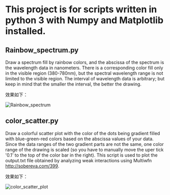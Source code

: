 # This project is for scripts written in python 3 with Numpy and Matplotlib installed.

## Rainbow_spectrum.py
Draw a spectrum fill by rainbow colors, and the abscissa of the spectrum is the wavelength data in nanometers. There is a corresponding color fill only in the visible region (380-780nm), but the spectral wavelength range is not limited to the visible region. The interval of wavelength data is arbitrary; but keep in mind that the smaller the interval, the better the drawing.

效果如下：

![Rainbow_spectrum](https://github.com/lizhiq16/py_color_draw/blob/main/Rainbow_spectrum.png)

## color_scatter.py
Draw a colorful scatter plot with the color of the dots being gradient filled with blue-green-red colors based on the abscissa values of your data. Since the data ranges of the two gradient parts are not the same, one color range of the drawing is scaled (so you have to manually move the uper tick '0.1' to the top of the color bar in the right). This script is used to plot the output.txt file obtained by analyzing weak interactions using Multiwfn <http://sobereva.com/399>.

效果如下：

![color_scatter_plot](https://github.com/lizhiq16/py_color_draw/blob/main/color_scatter_plot2.png)
